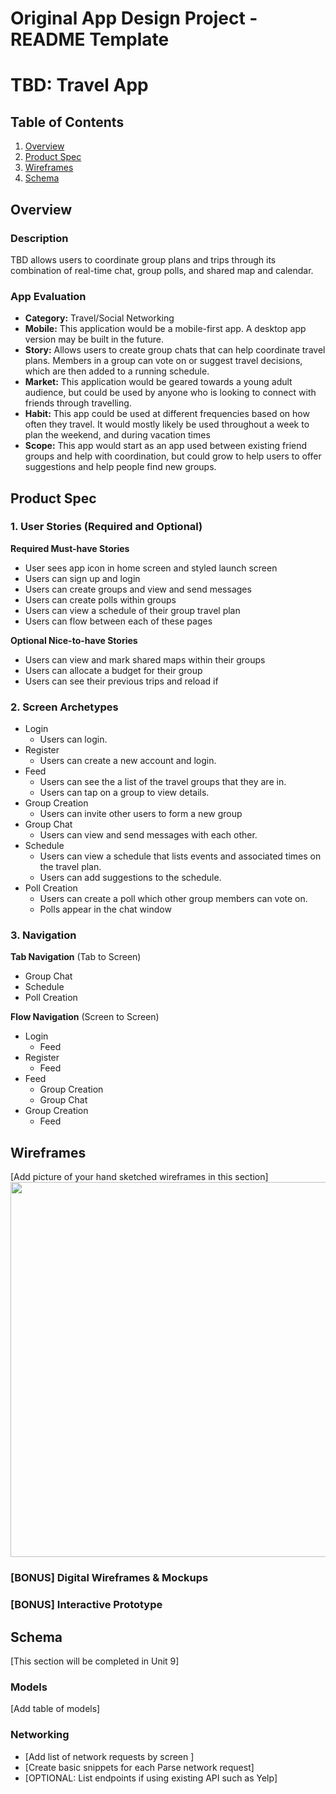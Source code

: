 Original App Design Project - README Template
===

# TBD: Travel App

## Table of Contents
1. [Overview](#Overview)
1. [Product Spec](#Product-Spec)
1. [Wireframes](#Wireframes)
2. [Schema](#Schema)

## Overview
### Description
TBD allows users to coordinate group plans and trips through its combination of real-time chat, group polls, and shared map and calendar.

### App Evaluation
- **Category:** Travel/Social Networking
- **Mobile:** This application would be a mobile-first app. A desktop app version may be built in the future.
- **Story:** Allows users to create group chats that can help coordinate travel plans. Members in a group can vote  on or suggest travel decisions, which are then added to a running schedule. 
- **Market:** This application would be geared towards a young adult audience, but could be used by anyone who is looking to connect with friends through travelling.
- **Habit:** This app could be used at different frequencies based on how often they travel. It would mostly likely be used throughout a week to plan the weekend, and during vacation times  
- **Scope:** This app would start as an app used between existing friend groups and help with coordination, but could grow to help users to offer suggestions and help people find new groups. 

## Product Spec

### 1. User Stories (Required and Optional)

**Required Must-have Stories**

* User sees app icon in home screen and styled launch screen
* Users can sign up and login
* Users can create groups and view and send messages
* Users can create polls within groups
* Users can view a schedule of their group travel plan
* Users can flow between each of these pages

**Optional Nice-to-have Stories**

* Users can view and mark shared maps within their groups 
* Users can allocate a budget for their group
* Users can see their previous trips and reload if 

### 2. Screen Archetypes

* Login
    * Users can login.
* Register 
   * Users can create a new account and login.
* Feed
   * Users can see the a list of the travel groups that they are in.
   * Users can tap on a group to view details.
* Group Creation
    * Users can invite other users to form a new group
* Group Chat
    * Users can view and send messages with each other.
* Schedule
    * Users can view a schedule that lists events and associated times on the travel plan.
    * Users can add suggestions to the schedule.
* Poll Creation
    * Users can create a poll which other group members can vote on.
    * Polls appear in the chat window


### 3. Navigation

**Tab Navigation** (Tab to Screen)

* Group Chat
* Schedule
* Poll Creation

**Flow Navigation** (Screen to Screen)

* Login
   * Feed
* Register
   * Feed
* Feed
    * Group Creation
    * Group Chat
* Group Creation
    * Feed

## Wireframes
[Add picture of your hand sketched wireframes in this section]
<img src="YOUR_WIREFRAME_IMAGE_URL" width=600>

### [BONUS] Digital Wireframes & Mockups

### [BONUS] Interactive Prototype

## Schema 
[This section will be completed in Unit 9]
### Models
[Add table of models]
### Networking
- [Add list of network requests by screen ]
- [Create basic snippets for each Parse network request]
- [OPTIONAL: List endpoints if using existing API such as Yelp]
